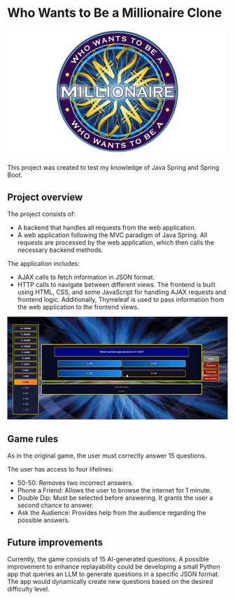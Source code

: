 # Who Wants to Be a Millionaire Clone

<p align="center">
  <img src="https://github.com/loretor/Quiz-game/blob/main/webApp/src/main/resources/static/images/logo.png" />
</p>

This project was created to test my knowledge of Java Spring and Spring Boot.

## Project overview

The project consists of:
- A backend that handles all requests from the web application.
- A web application following the MVC paradigm of Java Spring.
All requests are processed by the web application, which then calls the necessary backend methods.

The application includes:
- AJAX calls to fetch information in JSON format.
- HTTP calls to navigate between different views.
The frontend is built using HTML, CSS, and some JavaScript for handling AJAX requests and frontend logic. Additionally, Thymeleaf is used to pass information from the web application to the frontend views.

![Demo](https://github.com/loretor/Quiz-game/blob/main/webApp/src/main/resources/static/images/github/gif1.gif)

## Game rules

As in the original game, the user must correctly answer 15 questions.

The user has access to four lifelines:
- 50-50: Removes two incorrect answers.
- Phone a Friend: Allows the user to browse the internet for 1 minute.
- Double Dip: Must be selected before answering. It grants the user a second chance to answer.
- Ask the Audience: Provides help from the audience regarding the possible answers.

## Future improvements

Currently, the game consists of 15 AI-generated questions.
A possible improvement to enhance replayability could be developing a small Python app that queries an LLM to generate questions in a specific JSON format. The app would dynamically create new questions based on the desired difficulty level.

